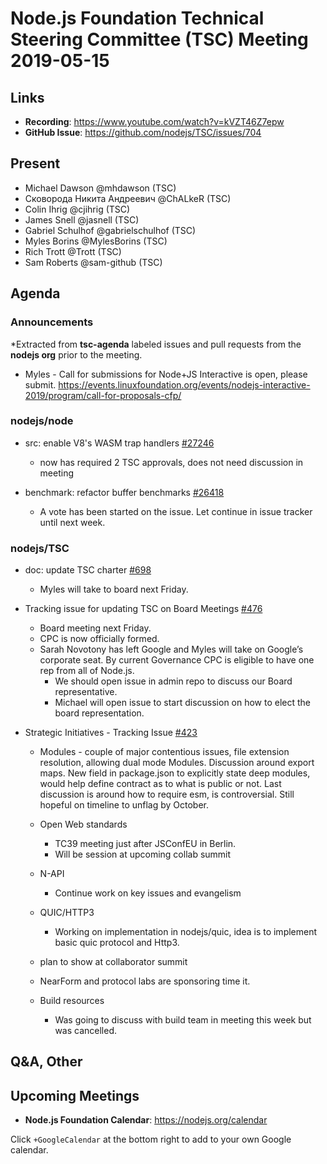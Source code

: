 # Node.js Foundation Technical Steering Committee (TSC) Meeting 2019-05-15

## Links

* **Recording**: https://www.youtube.com/watch?v=kVZT46Z7epw
* **GitHub Issue**: https://github.com/nodejs/TSC/issues/704

## Present

* Michael Dawson @mhdawson (TSC)
* Сковорода Никита Андреевич @ChALkeR (TSC)
* Colin Ihrig @cjihrig (TSC)
* James Snell @jasnell (TSC)
* Gabriel Schulhof @gabrielschulhof (TSC)
* Myles Borins @MylesBorins (TSC)
* Rich Trott @Trott (TSC)
* Sam Roberts @sam-github (TSC)

## Agenda

### Announcements

*Extracted from **tsc-agenda** labeled issues and pull requests from the **nodejs org** prior to the meeting.

  * Myles - Call for submissions for Node+JS Interactive is open, please submit. https://events.linuxfoundation.org/events/nodejs-interactive-2019/program/call-for-proposals-cfp/

### nodejs/node

* src: enable V8's WASM trap handlers [#27246](https://github.com/nodejs/node/pull/27246)
  * now has required 2 TSC approvals, does not need discussion in meeting

* benchmark: refactor buffer benchmarks [#26418](https://github.com/nodejs/node/pull/26418)
  * A vote has been started on the issue. Let continue in issue tracker until next week.

### nodejs/TSC

* doc: update TSC charter [#698](https://github.com/nodejs/TSC/pull/698)
  * Myles will take to board next Friday.

* Tracking issue for updating TSC on Board Meetings [#476](https://github.com/nodejs/TSC/issues/476)
  * Board meeting next Friday.
  * CPC is now officially formed.
  * Sarah Novotony has left Google and Myles will take on Google’s corporate seat.  By current
    Governance CPC is eligible to have one rep from all of Node.js.
    * We should open issue in admin repo to discuss our Board representative.
    * Michael will open issue to start discussion on how to elect the board representation.

* Strategic Initiatives - Tracking Issue [#423](https://github.com/nodejs/TSC/issues/423)
  * Modules - couple of major contentious issues, file extension resolution, allowing dual mode
    Modules.  Discussion around export maps.  New field in package.json to explicitly state
    deep modules, would help define contract as to what is public or not. Last discussion is
    around how to require esm, is controversial. Still hopeful on timeline to unflag by October.
  * Open Web standards
    * TC39 meeting just after JSConfEU in Berlin.
    * Will be session at upcoming collab summit

  * N-API
    * Continue work on key issues and evangelism

  * QUIC/HTTP3
    * Working on implementation in nodejs/quic, idea is to implement basic quic protocol and
      Http3.
  * plan to show at collaborator summit
  * NearForm and protocol labs are sponsoring time it.

  * Build resources
    * Was going to discuss with build team in meeting this week but was cancelled.

## Q&A, Other

## Upcoming Meetings

* **Node.js Foundation Calendar**: https://nodejs.org/calendar

Click `+GoogleCalendar` at the bottom right to add to your own Google calendar.
